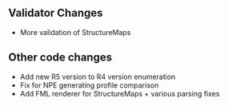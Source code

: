 ## Validator Changes

* More validation of StructureMaps

## Other code changes

* Add new R5 version to R4 version enumeration
* Fix for NPE generating profile comparison
* Add FML renderer for StructureMaps + various parsing fixes
